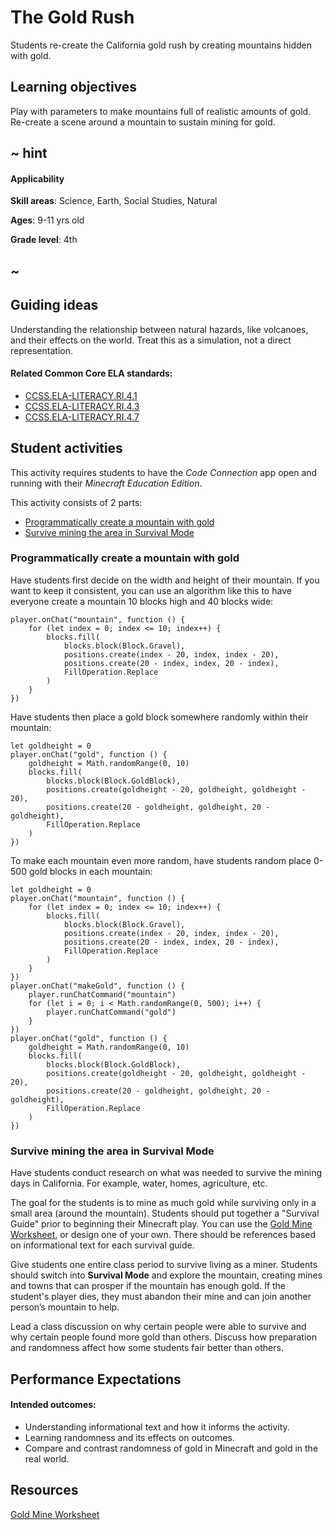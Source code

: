 # The Gold Rush

Students re-create the California gold rush by creating mountains hidden with gold.

## Learning objectives

Play with parameters to make mountains full of realistic amounts of gold. Re-create a scene around a mountain to sustain mining for gold.

## ~ hint

#### Applicability

**Skill areas**: Science, Earth, Social Studies, Natural

**Ages**: 9-11 yrs old

**Grade level**: 4th

## ~

## Guiding ideas

Understanding the relationship between natural hazards, like volcanoes, and their effects on the world. Treat this as a simulation, not a direct representation.

#### Related Common Core ELA standards:

* [CCSS.ELA-LITERACY.RI.4.1](http://www.corestandards.org/ELA-Literacy/RI/4/1/)
* [CCSS.ELA-LITERACY.RI.4.3](http://www.corestandards.org/ELA-Literacy/RL/4/3/)
* [CCSS.ELA-LITERACY.RI.4.7](http://www.corestandards.org/ELA-Literacy/RL/4/7/)

## Student activities

This activity requires students to have the *Code Connection* app open and running with their *Minecraft Education Edition*.

This activity consists of 2 parts:

* [Programmatically create a mountain with gold](#programmatically-create-a-mountain-with-gold)
* [Survive mining the area in Survival Mode](#survive-mining-the-area-in-survival-mode)

### Programmatically create a mountain with gold

Have students first decide on the width and height of their mountain. If you want to keep it consistent, you can use an algorithm like this to have everyone create a mountain 10 blocks high and 40 blocks wide:

```blocks
player.onChat("mountain", function () {
    for (let index = 0; index <= 10; index++) {
        blocks.fill(
            blocks.block(Block.Gravel),
            positions.create(index - 20, index, index - 20),
            positions.create(20 - index, index, 20 - index),
            FillOperation.Replace
        )
    }
})
```

Have students then place a gold block somewhere randomly within their mountain:

```blocks
let goldheight = 0
player.onChat("gold", function () {
    goldheight = Math.randomRange(0, 10)
    blocks.fill(
        blocks.block(Block.GoldBlock),
        positions.create(goldheight - 20, goldheight, goldheight - 20),
        positions.create(20 - goldheight, goldheight, 20 - goldheight),
        FillOperation.Replace
    )
})
```

To make each mountain even more random, have students random place 0-500 gold blocks in each mountain:

```blocks
let goldheight = 0
player.onChat("mountain", function () {
    for (let index = 0; index <= 10; index++) {
        blocks.fill(
            blocks.block(Block.Gravel),
            positions.create(index - 20, index, index - 20),
            positions.create(20 - index, index, 20 - index),
            FillOperation.Replace
        )
    }
})
player.onChat("makeGold", function () {
    player.runChatCommand("mountain")
    for (let i = 0; i < Math.randomRange(0, 500); i++) {
        player.runChatCommand("gold")
    }
})
player.onChat("gold", function () {
    goldheight = Math.randomRange(0, 10)
    blocks.fill(
        blocks.block(Block.GoldBlock),
        positions.create(goldheight - 20, goldheight, goldheight - 20),
        positions.create(20 - goldheight, goldheight, 20 - goldheight),
        FillOperation.Replace
    )
})
```

### Survive mining the area in Survival Mode

Have students conduct research on what was needed to survive the mining days in California. For example, water, homes, agriculture, etc.

The goal for the students is to mine as much gold while surviving only in a small area (around the mountain). Students should put together a "Survival Guide" prior to beginning their Minecraft play. You can use the [Gold Mine Worksheet](/lessons/goldmine/worksheet), or design one of your own. There should be references based on informational text for each survival guide.

Give students one entire class period to survive living as a miner. Students should switch into **Survival Mode** and explore the mountain, creating mines and towns that can prosper if the mountain has enough gold. If the student's player dies, they must abandon their mine and can join another person’s mountain to help.

Lead a class discussion on why certain people were able to survive and why certain people found more gold than others. Discuss how preparation and randomness affect how some students fair better than others.

## Performance Expectations

#### Intended outcomes:

* Understanding informational text and how it informs the activity.
* Learning randomness and its effects on outcomes.
* Compare and contrast randomness of gold in Minecraft and gold in the real world.

## Resources

[Gold Mine Worksheet](/lessons/goldmine/worksheet)